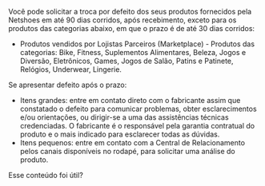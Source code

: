 Você pode solicitar a troca por defeito dos seus produtos fornecidos pela Netshoes em até 90 dias corridos, após recebimento, exceto para os produtos das categorias abaixo, em que o prazo é de até 30 dias corridos:

- Produtos vendidos por Lojistas Parceiros (Marketplace) - Produtos das categorias: Bike, Fitness, Suplementos Alimentares, Beleza, Jogos e Diversão, Eletrônicos, Games, Jogos de Salão, Patins e Patinete, Relógios, Underwear, Lingerie.

Se apresentar defeito após o prazo:

- Itens grandes: entre em contato direto com o fabricante assim que constatado o defeito para comunicar problemas, obter esclarecimentos e/ou orientações, ou dirigir-se a uma das assistências técnicas credenciadas. O fabricante é o responsável pela garantia contratual do produto e o mais indicado para esclarecer todas as dúvidas.
- Itens pequenos: entre em contato com a Central de Relacionamento pelos canais disponíveis no rodapé, para solicitar uma análise do produto.

Esse conteúdo foi útil?